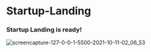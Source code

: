# Startup-Landing
### Startup Landing is ready!

![screencapture-127-0-0-1-5500-2021-10-11-02_06_53](https://user-images.githubusercontent.com/64412852/136712996-1e06e595-3d6a-4936-a23b-acfc1c77324b.png)
